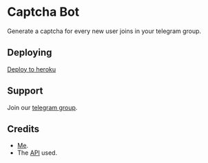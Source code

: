 # Captcha Bot

Generate a captcha for every new user joins in your telegram group.

## Deploying

[Deploy to heroku](https://heroku.com/deploy?template=https://github.com/xditya/captchaBot)

## Support

Join our [telegram group](https://t.me/BotzHubChat).

## Credits
- [Me](https://xditya.me).
- The [API](https://apis.xditya.me) used.